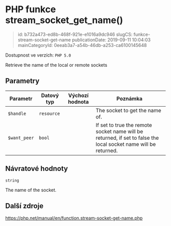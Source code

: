 PHP funkce stream_socket_get_name()
================================

> id: b732a473-ed8b-468f-921e-e1016a9dc946
> slugCS: funkce-stream-socket-get-name
> publicationDate: 2019-09-11 10:04:03
> mainCategoryId: 0eeab3a7-a54b-46db-a253-ca6100145648

Dostupnost ve verzích: `PHP 5.0`

Retrieve the name of the local or remote sockets


Parametry
--------------

| Parametr | Datový typ | Výchozí hodnota | Poznámka |
|-----|-----|-----|-----|
| `$handle` | `resource` |  | The socket to get the name of. |
| `$want_peer` | `bool` |  | If set to true the remote socket name will be returned, if set to false the local socket name will be returned. |


Návratové hodnoty
----------------

`string`

The name of the socket.

Další zdroje
------------

https://php.net/manual/en/function.stream-socket-get-name.php

